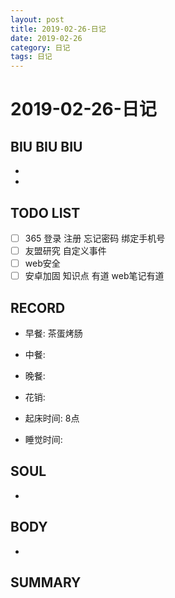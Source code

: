 ```yaml
---
layout: post
title: 2019-02-26-日记
date: 2019-02-26
category: 日记
tags: 日记
---
```

# 2019-02-26-日记
## BIU BIU BIU
- 
- 
 
## TODO LIST
- [ ] 365 登录 注册 忘记密码 绑定手机号
- [ ] 友盟研究 自定义事件
- [ ] web安全
- [ ] 安卓加固 知识点 有道 web笔记有道
 
## RECORD
- 早餐:  茶蛋烤肠
- 中餐:  
- 晚餐:  
 
- 花销:  
 
- 起床时间:  8点
- 睡觉时间:  
 
## SOUL
- 
 
## BODY
- 
 
## SUMMARY
 
 
